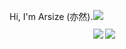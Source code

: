 
<main style="float: left;">
  <p>Hi, I'm Arsize (亦然).</p>
</main>

![](https://komarev.com/ghpvc/?username=arsize)

![](https://github-readme-stats.vercel.app/api?username=arsize&show_icons=true&line_height=21&show_icons=true&theme=vue&hide_border=true)
![](https://github-readme-stats.vercel.app/api/top-langs/?username=arsize&show_icons=true&layout=compact&theme=vue&hide_border=true&hide=html,css)
